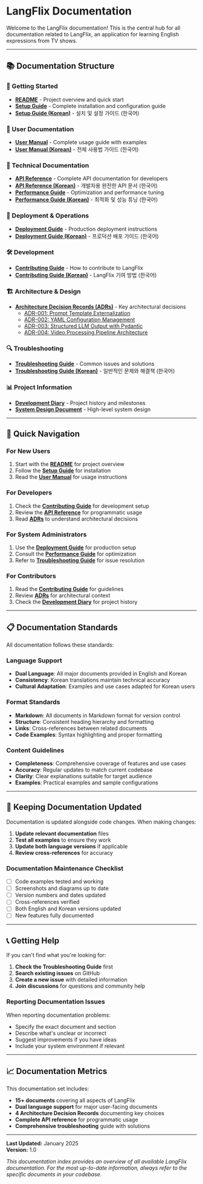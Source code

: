 # LangFlix Documentation

Welcome to the LangFlix documentation! This is the central hub for all documentation related to LangFlix, an application for learning English expressions from TV shows.

---

## 📚 Documentation Structure

### 🚀 Getting Started
- **[README](../README.md)** - Project overview and quick start
- **[Setup Guide](SETUP_GUIDE.md)** - Complete installation and configuration guide
- **[Setup Guide (Korean)](SETUP_GUIDE.md#korean)** - 설치 및 설정 가이드 (한국어)

### 📖 User Documentation
- **[User Manual](USER_MANUAL.md)** - Complete usage guide with examples
- **[User Manual (Korean)](USER_MANUAL_KOR.md)** - 전체 사용법 가이드 (한국어)

### 🔧 Technical Documentation
- **[API Reference](API_REFERENCE.md)** - Complete API documentation for developers
- **[API Reference (Korean)](API_REFERENCE_KOR.md)** - 개발자용 완전한 API 문서 (한국어)
- **[Performance Guide](PERFORMANCE.md)** - Optimization and performance tuning
- **[Performance Guide (Korean)](PERFORMANCE_KOR.md)** - 최적화 및 성능 튜닝 (한국어)

### 🚀 Deployment & Operations
- **[Deployment Guide](DEPLOYMENT.md)** - Production deployment instructions
- **[Deployment Guide (Korean)](DEPLOYMENT_KOR.md)** - 프로덕션 배포 가이드 (한국어)

### 🛠️ Development
- **[Contributing Guide](CONTRIBUTING.md)** - How to contribute to LangFlix
- **[Contributing Guide (Korean)](CONTRIBUTING_KOR.md)** - LangFlix 기여 방법 (한국어)

### 🏗️ Architecture & Design
- **[Architecture Decision Records (ADRs)](adr/)** - Key architectural decisions
  - [ADR-001: Prompt Template Externalization](adr/ADR-001-prompt-template-externalization.md)
  - [ADR-002: YAML Configuration Management](adr/ADR-002-yaml-configuration-management.md)
  - [ADR-003: Structured LLM Output with Pydantic](adr/ADR-003-structured-llm-output-with-pydantic.md)
  - [ADR-004: Video Processing Pipeline Architecture](adr/ADR-004-video-processing-pipeline-architecture.md)

### 🔍 Troubleshooting
- **[Troubleshooting Guide](TROUBLESHOOTING.md)** - Common issues and solutions
- **[Troubleshooting Guide (Korean)](TROUBLESHOOTING_KOR.md)** - 일반적인 문제와 해결책 (한국어)

### 📊 Project Information
- **[Development Diary](development_diary.md)** - Project history and milestones
- **[System Design Document](system_design_and_development_plan.md)** - High-level system design

---

## 🎯 Quick Navigation

### For New Users
1. Start with the **[README](../README.md)** for project overview
2. Follow the **[Setup Guide](SETUP_GUIDE.md)** for installation
3. Read the **[User Manual](USER_MANUAL.md)** for usage instructions

### For Developers
1. Check the **[Contributing Guide](CONTRIBUTING.md)** for development setup
2. Review the **[API Reference](API_REFERENCE.md)** for programmatic usage
3. Read **[ADRs](adr/)** to understand architectural decisions

### For System Administrators
1. Use the **[Deployment Guide](DEPLOYMENT.md)** for production setup
2. Consult the **[Performance Guide](PERFORMANCE.md)** for optimization
3. Refer to **[Troubleshooting Guide](TROUBLESHOOTING.md)** for issue resolution

### For Contributors
1. Read the **[Contributing Guide](CONTRIBUTING.md)** for guidelines
2. Review **[ADRs](adr/)** for architectural context
3. Check the **[Development Diary](development_diary.md)** for project history

---

## 📋 Documentation Standards

All documentation follows these standards:

### Language Support
- **Dual Language**: All major documents provided in English and Korean
- **Consistency**: Korean translations maintain technical accuracy
- **Cultural Adaptation**: Examples and use cases adapted for Korean users

### Format Standards
- **Markdown**: All documents in Markdown format for version control
- **Structure**: Consistent heading hierarchy and formatting
- **Links**: Cross-references between related documents
- **Code Examples**: Syntax highlighting and proper formatting

### Content Guidelines
- **Completeness**: Comprehensive coverage of features and use cases
- **Accuracy**: Regular updates to match current codebase
- **Clarity**: Clear explanations suitable for target audience
- **Examples**: Practical examples and sample configurations

---

## 🔄 Keeping Documentation Updated

Documentation is updated alongside code changes. When making changes:

1. **Update relevant documentation** files
2. **Test all examples** to ensure they work
3. **Update both language versions** if applicable
4. **Review cross-references** for accuracy

### Documentation Maintenance Checklist

- [ ] Code examples tested and working
- [ ] Screenshots and diagrams up to date
- [ ] Version numbers and dates updated
- [ ] Cross-references verified
- [ ] Both English and Korean versions updated
- [ ] New features fully documented

---

## 📞 Getting Help

If you can't find what you're looking for:

1. **Check the Troubleshooting Guide** first
2. **Search existing issues** on GitHub
3. **Create a new issue** with detailed information
4. **Join discussions** for questions and community help

### Reporting Documentation Issues

When reporting documentation problems:

- Specify the exact document and section
- Describe what's unclear or incorrect
- Suggest improvements if you have ideas
- Include your system environment if relevant

---

## 📈 Documentation Metrics

This documentation set includes:

- **15+ documents** covering all aspects of LangFlix
- **Dual language support** for major user-facing documents
- **4 Architecture Decision Records** documenting key choices
- **Complete API reference** for programmatic usage
- **Comprehensive troubleshooting** guide with solutions

---

**Last Updated:** January 2025  
**Version:** 1.0

*This documentation index provides an overview of all available LangFlix documentation. For the most up-to-date information, always refer to the specific documents in your codebase.*
